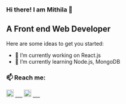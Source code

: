 ### Hi there! I am Mithila 👋
## A Front end Web Developer

Here are some ideas to get you started:

- 🔭 I’m currently working on React.js
- 🌱 I’m currently learning Node.js, MongoDB

### 📫 Reach me:
[<img src='https://cdn.jsdelivr.net/npm/simple-icons@3.4.0/icons/linkedin.svg' alt='linkedin' height='20'>](https://www.linkedin.com/in/nishat-tasnim-mithila-78b96b130/)      ___      [<img src='https://cdn.jsdelivr.net/npm/simple-icons@3.4.0/icons/github.svg' alt='github' height='20'>](https://github.com/Nishat96)       ___ 

